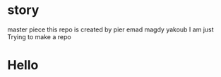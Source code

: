 # story
master piece
this repo is created by pier emad magdy yakoub
I am just Trying to make a repo
<h1> Hello </h1>
